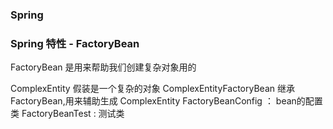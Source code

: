 ### Spring 

### Spring 特性 - FactoryBean
   FactoryBean 是用来帮助我们创建复杂对象用的
   
   ComplexEntity 假装是一个复杂的对象
   ComplexEntityFactoryBean 继承FactoryBean,用来辅助生成 ComplexEntity
   FactoryBeanConfig ： bean的配置类
   FactoryBeanTest : 测试类
